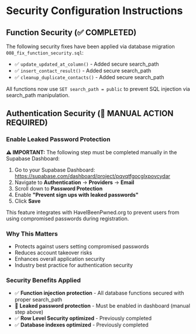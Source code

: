 # Security Configuration Instructions

## Function Security (✅ COMPLETED)
The following security fixes have been applied via database migration `008_fix_function_security.sql`:

- ✅ `update_updated_at_column()` - Added secure search_path
- ✅ `insert_contact_result()` - Added secure search_path  
- ✅ `cleanup_duplicate_contacts()` - Added secure search_path

All functions now use `SET search_path = public` to prevent SQL injection via search_path manipulation.

## Authentication Security (🔧 MANUAL ACTION REQUIRED)

### Enable Leaked Password Protection

**⚠️ IMPORTANT:** The following step must be completed manually in the Supabase Dashboard:

1. Go to your Supabase Dashboard: https://supabase.com/dashboard/project/pqvqtfgocglxpovcydar
2. Navigate to **Authentication** → **Providers** → **Email**
3. Scroll down to **Password Protection**
4. Enable **"Prevent sign ups with leaked passwords"**
5. Click **Save**

This feature integrates with HaveIBeenPwned.org to prevent users from using compromised passwords during registration.

### Why This Matters
- Protects against users setting compromised passwords
- Reduces account takeover risks
- Enhances overall application security
- Industry best practice for authentication security

### Security Benefits Applied
- ✅ **Function injection protection** - All database functions secured with proper search_path
- 🔧 **Leaked password protection** - Must be enabled in dashboard (manual step above)
- ✅ **Row Level Security optimized** - Previously completed
- ✅ **Database indexes optimized** - Previously completed
